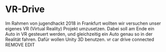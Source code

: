 # VR-Drive
Im Rahmen von jugendhackt 2018 in Frankfurt wollten wir versuchen unser eigenes VR (Virtual Reality) Projekt umzusetzen. Dabei soll am Ende ein Auto in VR gesteuert werden, und gleichzeitig ein Auto genau so in der Realität fahren.  Dafür wollen Unity 3D benutzen.  vr  car  drive  connected REMOVE EDIT
